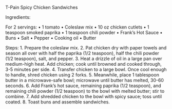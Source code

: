 T-Pain Spicy Chicken Sandwiches

Ingredients:

For 2 servings:
	•	1 tomato
	•	Coleslaw mix
	•	10 oz chicken cutlets
	•	1 teaspoon smoked paprika
	•	1 teaspoon chili powder
	•	Frank’s Hot Sauce
	•	Buns
	•	Salt
	•	Pepper
	•	Cooking oil
	•	Butter

Steps:
	1.	Prepare the coleslaw mix.
	2.	Pat chicken dry with paper towels and season all over with half the paprika (1/2 teaspoon), half the chili powder (1/2 teaspoon), salt, and pepper.
	3.	Heat a drizzle of oil in a large pan over medium-high heat. Add chicken; cook until browned and cooked through, 3-5 minutes per side.
	4.	Transfer chicken to a large bowl. Once cool enough to handle, shred chicken using 2 forks.
	5.	Meanwhile, place 1 tablespoon butter in a microwave-safe bowl; microwave until butter has melted, 30-60 seconds.
	6.	Add Frank’s hot sauce, remaining paprika (1/2 teaspoon), and remaining chili powder (1/2 teaspoon) to the bowl with melted butter; stir to combine.
	7.	Add shredded chicken to the bowl with spicy sauce; toss until coated.
	8.	Toast buns and assemble sandwiches.

